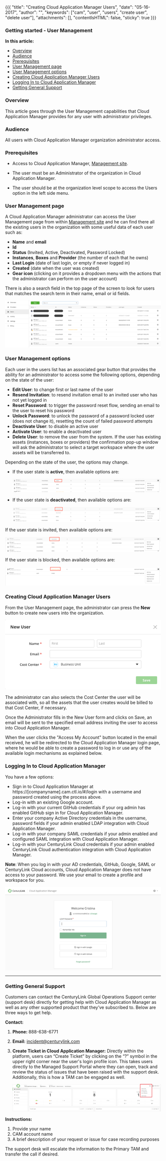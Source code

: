{{{
"title": "Creating Cloud Application Manager Users",
"date": "05-16-2017",
"author": "",
"keywords": ["cam", "user", "users", "create user", "delete user"],
"attachments": [],
"contentIsHTML": false,
"sticky": true
}}}

### Getting started - User Management

**In this article:**

* [Overview](#overview)
* [Audience](#audience)
* [Prerequisites](#prerequisites)
* [User Management page](#user-management-page)
* [User Management options](#user-management-options)
* [Creating Cloud Application Manager Users](#creating-cloud-application-manager-users)
* [Logging In to Cloud Application Manager](#logging-in-to-cloud-application-manager)
* [Getting General Support](#getting-general-support)

### Overview

This article goes through the User Management capabilities that Cloud Application Manager provides for any user with administrator privileges.

### Audience

All users with Cloud Application Manager organization administrator access.

### Prerequisites

* Access to Cloud Application Manager, [Management site](https://account.cam.ctl.io/#/users).

* The user must be an Administrator of the organization in Cloud Application Manager.

* The user should be at the organization level scope to access the Users option in the left side menu.

### User Management page

A Cloud Application Manager administrator can access the User Management page from within [Management site](https://account.cam.ctl.io/#/users) and he can find there all the existing users in the organization with some useful data of each user such as:

* **Name** and **email**
* **Id**
* **Status** (Invited, Active, Deactivated, Password Locked)
* **Instances**, **Boxes** and **Provider** (the number of each that he owns)
* **Last Login** (date of last login, or empty if never logged in)
* **Created** (date when the user was created)
* **Gear icon** (clicking on it provides a dropdown menu with the actions that the administrator can  perform on the user account)

There is also a search field in the top page of the screen to look for users that matches the search term in their name, email or id fields.

![Users List](../../images/cloud-application-manager/management/users.png)

### User Management options

Each user in the users list has an associated gear button that provides the ability for an administrator to access some the following options, depending on the state of the user:

* **Edit User**: to change first or last name of the user
* **Resend Invitation**: to resend invitation email to an invited user who has not yet logged in
* **Reset Password**: to trigger the password reset flow, sending an email to the user to reset his password
* **Unlock Password**: to unlock the password of a password locked user (does not change it), resetting the count of failed password attempts
* **Deactivate User**: to disable an active user
* **Activate User**: to enable a deactivated user
* **Delete User**: to remove the user from the system. If the user has existing assets (instances, boxes or providers) the confirmation pop-up window will ask the administrator to select a target workspace where the user assets will be transferred to.

Depending on the state of the user, the options may change. 

* If the user state is **active**, then available options are:

  ![Options of the user-active state](../../images/cloud-application-manager/management/options-active-users.png)

* If the user state is **deactivated**, then available options are:

  ![Options of the user-deactivated state](../../images/cloud-application-manager/management/options-deactivated-users.png)

If the user state is invited, then available options are:

  ![Options of the user-invited state](../../images/cloud-application-manager/management/options-invited-users.png)

If the user state is blocked, then available options are:

  ![Options of the user-blocked state](../../images/cloud-application-manager/management/options-blocked-users.png)

### Creating Cloud Application Manager Users

From the User Management page, the administrator can press the **New** button to create new users into the organization.

![Create User](../../images/cloud-application-manager/management/new-user.png)

The administrator can also selects the Cost Center the user will be associated with, so all the assets that the user creates would be billed to that Cost Center, if necessary.

Once the Administrator fills in the New User form and clicks on Save, an email will be sent to the specified email address inviting the user to access into Cloud Application Manager.

When the user clicks the "Access My Account" button located in the email received, he will be redirected to the Cloud Application Manager login page, where he would be able to create a password to log in or use any of the available login mechanisms as explained below.

### Logging In to Cloud Application Manager

You have a few options:

* Sign in to Cloud Application Manager at https://[companyname].cam.ctl.io/#/login with a username and password created using the process above.
* Log-in with an existing Google account.
* Log-in with your current GitHub credentials if your org admin has enabled GitHub sign in for Cloud Application Manager.
* Enter your company Active Directory credentials in the username, password fields if your admin enabled LDAP integration with Cloud Application Manager.
* Log-in with your company SAML credentials if your admin enabled and configured SAML integration with Cloud Application Manager.
* Log-in with your CenturyLink Cloud credentials if your admin enabled CenturyLink Cloud authentication integration with Cloud Application Manager.

**Note**: When you log in with your AD credentials, GitHub, Google, SAML or CenturyLink Cloud accounts, Cloud Application Manager does not have access to your password. We use your email to create a profile and workspace for you.

![Getting Started - Login page](../../images/cloud-application-manager/getting-started-login-1.png)

___

### Getting General Support

Customers can contact the CenturyLink Global Operations Support center (support desk) directly for getting help with Cloud Application Manager as well as any other supported product that they’ve subscribed to.  Below are three ways to get help.

**Contact:**

1. **Phone:** 888-638-6771

2. **Email:** incident@centurylink.com

3. **Create Ticket in Cloud Application Manager:**
Directly within the platform, users can “Create Ticket” by clicking on the “?” symbol in the upper right corner near the user's login profile icon. This takes users directly to the Managed Support Portal where they can open, track and review the status of issues that have been raised with the support desk.  Additionally, this is how a TAM can be engaged as well.

    ![Getting Started - Support options](../../images/cloud-application-manager/getting-started-login-7.png)

**Instructions:**

1. Provide your name
2. CAM account name
3. A brief description of your request or issue for case recording purposes

The support desk will escalate the information to the Primary TAM and transfer the call if desired.
